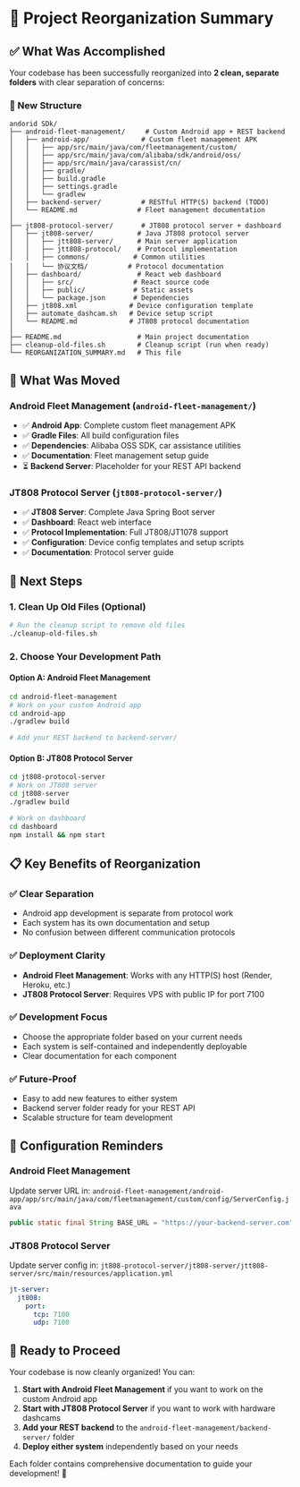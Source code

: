 # 🎯 Project Reorganization Summary

## ✅ What Was Accomplished

Your codebase has been successfully reorganized into **2 clean, separate folders** with clear separation of concerns:

### 📁 New Structure

```
andorid SDk/
├── android-fleet-management/     # Custom Android app + REST backend
│   ├── android-app/             # Custom fleet management APK
│   │   ├── app/src/main/java/com/fleetmanagement/custom/
│   │   ├── app/src/main/java/com/alibaba/sdk/android/oss/
│   │   ├── app/src/main/java/carassist/cn/
│   │   ├── gradle/
│   │   ├── build.gradle
│   │   ├── settings.gradle
│   │   └── gradlew
│   ├── backend-server/          # RESTful HTTP(S) backend (TODO)
│   └── README.md               # Fleet management documentation
│
├── jt808-protocol-server/       # JT808 protocol server + dashboard
│   ├── jt808-server/           # Java JT808 protocol server
│   │   ├── jtt808-server/      # Main server application
│   │   ├── jtt808-protocol/    # Protocol implementation
│   │   ├── commons/           # Common utilities
│   │   └── 协议文档/          # Protocol documentation
│   ├── dashboard/              # React web dashboard
│   │   ├── src/               # React source code
│   │   ├── public/            # Static assets
│   │   └── package.json       # Dependencies
│   ├── jt808.xml             # Device configuration template
│   ├── automate_dashcam.sh   # Device setup script
│   └── README.md             # JT808 protocol documentation
│
├── README.md                   # Main project documentation
├── cleanup-old-files.sh        # Cleanup script (run when ready)
└── REORGANIZATION_SUMMARY.md   # This file
```

## 🔄 What Was Moved

### Android Fleet Management (`android-fleet-management/`)

- ✅ **Android App**: Complete custom fleet management APK
- ✅ **Gradle Files**: All build configuration files
- ✅ **Dependencies**: Alibaba OSS SDK, car assistance utilities
- ✅ **Documentation**: Fleet management setup guide
- ⏳ **Backend Server**: Placeholder for your REST API backend

### JT808 Protocol Server (`jt808-protocol-server/`)

- ✅ **JT808 Server**: Complete Java Spring Boot server
- ✅ **Dashboard**: React web interface
- ✅ **Protocol Implementation**: Full JT808/JT1078 support
- ✅ **Configuration**: Device config templates and setup scripts
- ✅ **Documentation**: Protocol server guide

## 🚀 Next Steps

### 1. Clean Up Old Files (Optional)

```bash
# Run the cleanup script to remove old files
./cleanup-old-files.sh
```

### 2. Choose Your Development Path

#### Option A: Android Fleet Management

```bash
cd android-fleet-management
# Work on your custom Android app
cd android-app
./gradlew build

# Add your REST backend to backend-server/
```

#### Option B: JT808 Protocol Server

```bash
cd jt808-protocol-server
# Work on JT808 server
cd jt808-server
./gradlew build

# Work on dashboard
cd dashboard
npm install && npm start
```

## 📋 Key Benefits of Reorganization

### ✅ **Clear Separation**

- Android app development is separate from protocol work
- Each system has its own documentation and setup
- No confusion between different communication protocols

### ✅ **Deployment Clarity**

- **Android Fleet Management**: Works with any HTTP(S) host (Render, Heroku, etc.)
- **JT808 Protocol Server**: Requires VPS with public IP for port 7100

### ✅ **Development Focus**

- Choose the appropriate folder based on your current needs
- Each system is self-contained and independently deployable
- Clear documentation for each component

### ✅ **Future-Proof**

- Easy to add new features to either system
- Backend server folder ready for your REST API
- Scalable structure for team development

## 🔧 Configuration Reminders

### Android Fleet Management

Update server URL in: `android-fleet-management/android-app/app/src/main/java/com/fleetmanagement/custom/config/ServerConfig.java`

```java
public static final String BASE_URL = "https://your-backend-server.com";
```

### JT808 Protocol Server

Update server config in: `jt808-protocol-server/jt808-server/jtt808-server/src/main/resources/application.yml`

```yaml
jt-server:
  jt808:
    port:
      tcp: 7100
      udp: 7100
```

## 🎯 Ready to Proceed

Your codebase is now cleanly organized! You can:

1. **Start with Android Fleet Management** if you want to work on the custom Android app
2. **Start with JT808 Protocol Server** if you want to work with hardware dashcams
3. **Add your REST backend** to the `android-fleet-management/backend-server/` folder
4. **Deploy either system** independently based on your needs

Each folder contains comprehensive documentation to guide your development! 🚀
